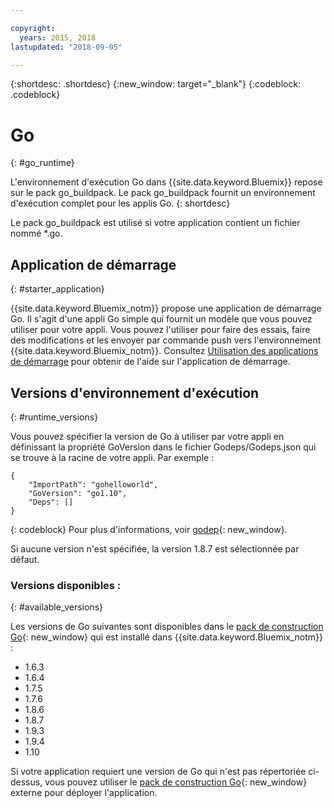 ```yaml
---

copyright:
  years: 2015, 2018
lastupdated: "2018-09-05"

---
```


{:shortdesc: .shortdesc}
{:new_window: target="_blank"}
{:codeblock: .codeblock}


# Go
{: #go_runtime}

L'environnement d'exécution Go dans {{site.data.keyword.Bluemix}} repose sur le pack go_buildpack.
Le pack go_buildpack fournit un environnement d'exécution complet pour les applis Go.
{: shortdesc}

Le pack go_buildpack est utilisé si votre application contient un fichier nommé *.go.

## Application de démarrage
{: #starter_application}

{{site.data.keyword.Bluemix_notm}} propose une application de démarrage Go.  Il s'agit d'une appli Go simple qui fournit un modèle que vous pouvez utiliser pour votre appli. Vous pouvez l'utiliser pour faire des essais, faire des modifications et les envoyer par commande push vers l'environnement {{site.data.keyword.Bluemix_notm}}. Consultez [Utilisation des applications de démarrage](docs/runtimes-common/starter_app_usage.html) pour obtenir de l'aide sur l'application de démarrage.

## Versions d'environnement d'exécution
{: #runtime_versions}

Vous pouvez spécifier la version de Go à utiliser par votre appli en définissant la propriété GoVersion dans le fichier Godeps/Godeps.json qui se trouve à la racine de votre appli. Par exemple :

```
{
	"ImportPath": "gohelloworld",
	"GoVersion": "go1.10",
	"Deps": []
}
```
{: codeblock}
Pour plus d'informations, voir [godep](https://github.com/tools/godep){: new_window}.

Si aucune version n'est spécifiée, la version 1.8.7 est sélectionnée par défaut.

### Versions disponibles :
{: #available_versions}

Les versions de Go suivantes sont disponibles dans le [pack de construction Go](https://github.com/cloudfoundry/go-buildpack/releases/tag/v1.8.20){: new_window} qui est installé dans {{site.data.keyword.Bluemix_notm}} :

* 1.6.3
* 1.6.4
* 1.7.5
* 1.7.6
* 1.8.6
* 1.8.7
* 1.9.3
* 1.9.4
* 1.10

Si votre application requiert une version de Go qui n'est pas répertoriée ci-dessus, vous pouvez utiliser le [pack de construction Go](https://github.com/cloudfoundry/go-buildpack.git){: new_window} externe pour déployer l'application.
